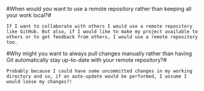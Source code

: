 #When would you want to use a remote repository rather than keeping all your
work local?#

    If I want to collaborate with others I would use a remote repository
    like GitHub. But also, if I would like to make my project available to
    others or to get feedback from others, I would use a remote repository
    too.

#Why might you want to always pull changes manually rather than having Git
automatically stay up-to-date with your remote repository?#

    Probably because I could have some uncommitted changes in my working
    directory and so, if an auto-update would be performed, I assume I
    would loose my changes?!

